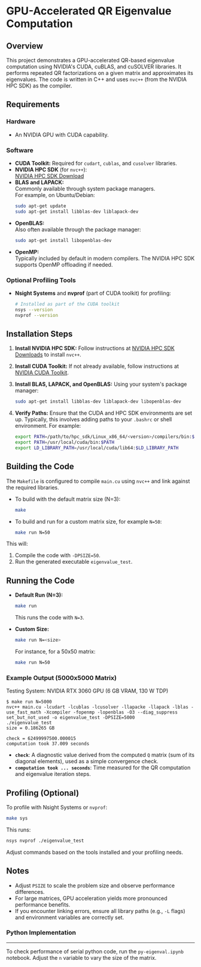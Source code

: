 # GPU-Accelerated QR Eigenvalue Computation

## Overview
This project demonstrates a GPU-accelerated QR-based eigenvalue computation using NVIDIA's CUDA, cuBLAS, and cuSOLVER libraries. It performs repeated QR factorizations on a given matrix and approximates its eigenvalues. The code is written in C++ and uses `nvc++` (from the NVIDIA HPC SDK) as the compiler.

## Requirements

### Hardware
- An NVIDIA GPU with CUDA capability.

### Software
- **CUDA Toolkit:** Required for `cudart`, `cublas`, and `cusolver` libraries.
- **NVIDIA HPC SDK** (for `nvc++`):  
  [NVIDIA HPC SDK Download](https://developer.nvidia.com/hpc-sdk)
- **BLAS and LAPACK:**  
  Commonly available through system package managers.  
  For example, on Ubuntu/Debian:
  ```bash
  sudo apt-get update
  sudo apt-get install libblas-dev liblapack-dev
  ```
- **OpenBLAS:**  
  Also often available through the package manager:
  ```bash
  sudo apt-get install libopenblas-dev
  ```
- **OpenMP:**  
  Typically included by default in modern compilers. The NVIDIA HPC SDK supports OpenMP offloading if needed.

### Optional Profiling Tools
- **Nsight Systems** and **nvprof** (part of CUDA toolkit) for profiling:
  ```bash
  # Installed as part of the CUDA toolkit
  nsys --version
  nvprof --version
  ```

## Installation Steps

1. **Install NVIDIA HPC SDK:**
   Follow instructions at [NVIDIA HPC SDK Downloads](https://developer.nvidia.com/hpc-sdk) to install `nvc++`.

2. **Install CUDA Toolkit:**
   If not already available, follow instructions at [NVIDIA CUDA Toolkit](https://developer.nvidia.com/cuda-downloads).

3. **Install BLAS, LAPACK, and OpenBLAS:**
   Using your system's package manager:
   ```bash
   sudo apt-get install libblas-dev liblapack-dev libopenblas-dev
   ```

4. **Verify Paths:**
   Ensure that the CUDA and HPC SDK environments are set up. Typically, this involves adding paths to your `.bashrc` or shell environment. For example:
   ```bash
   export PATH=/path/to/hpc_sdk/Linux_x86_64/<version>/compilers/bin:$PATH
   export PATH=/usr/local/cuda/bin:$PATH
   export LD_LIBRARY_PATH=/usr/local/cuda/lib64:$LD_LIBRARY_PATH
   ```

## Building the Code

The `Makefile` is configured to compile `main.cu` using `nvc++` and link against the required libraries.

- To build with the default matrix size (N=3):
  ```bash
  make
  ```

- To build and run for a custom matrix size, for example `N=50`:
  ```bash
  make run N=50
  ```

This will:
1. Compile the code with `-DPSIZE=50`.
2. Run the generated executable `eigenvalue_test`.

## Running the Code

- **Default Run (N=3):**
  ```bash
  make run
  ```
  This runs the code with `N=3`.

- **Custom Size:**
  ```bash
  make run N=<size>
  ```
  For instance, for a 50x50 matrix:
  ```bash
  make run N=50
  ```

### Example Output (5000x5000 Matrix)

Testing System: NVIDIA RTX 3060 GPU (6 GB VRAM, 130 W TDP)

```
$ make run N=5000
nvc++ main.cu -lcudart -lcublas -lcusolver -llapacke -llapack -lblas -use_fast_math -Xcompiler -fopenmp -lopenblas -O3 --diag_suppress set_but_not_used -o eigenvalue_test -DPSIZE=5000
./eigenvalue_test
size = 0.186265 GB

check = 62499997500.000015
computation took 37.009 seconds
```

- **`check`**: A diagnostic value derived from the computed `Q` matrix (sum of its diagonal elements), used as a simple convergence check.
- **`computation took ... seconds`**: Time measured for the QR computation and eigenvalue iteration steps.

## Profiling (Optional)
To profile with Nsight Systems or `nvprof`:
```bash
make sys
```
This runs:
```bash
nsys nvprof ./eigenvalue_test
```
Adjust commands based on the tools installed and your profiling needs.

## Notes
- Adjust `PSIZE` to scale the problem size and observe performance differences.
- For large matrices, GPU acceleration yields more pronounced performance benefits.
- If you encounter linking errors, ensure all library paths (e.g., `-L` flags) and environment variables are correctly set.

### Python Implementation

---

To check performance of serial python code, run the `py-eigenval.ipynb` notebook. Adjust the `n` variable to vary the size of the matrix.